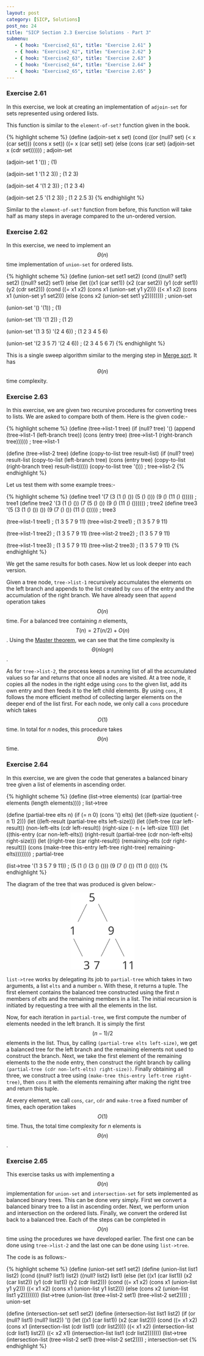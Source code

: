 ```yaml
---
layout: post
category: [SICP, Solutions]
post_no: 24
title: "SICP Section 2.3 Exercise Solutions - Part 3"
submenu:
   - { hook: "Exercise2_61", title: "Exercise 2.61" }
   - { hook: "Exercise2_62", title: "Exercise 2.62" }
   - { hook: "Exercise2_63", title: "Exercise 2.63" }
   - { hook: "Exercise2_64", title: "Exercise 2.64" }
   - { hook: "Exercise2_65", title: "Exercise 2.65" }
---
```

### Exercise 2.61<a name="Exercise2_61">&nbsp;</a>

In this exercise, we look at creating an implementation of `adjoin-set` for sets represented using ordered lists.

<!--excerpt-->

This function is similar to the `element-of-set?` function given in the book.

{% highlight scheme %}
(define (adjoin-set x set)
  (cond ((or (null? set) (< x (car set))) (cons x set))
        ((= x (car set)) set)
		(else (cons (car set) (adjoin-set x (cdr set))))))
; adjoin-set

(adjoin-set 1 '())
; (1)

(adjoin-set 1 '(1 2 3))
; (1 2 3)

(adjoin-set 4 '(1 2 3))
; (1 2 3 4)

(adjoin-set 2.5 '(1 2 3))
; (1 2 2.5 3)
{% endhighlight %}

Similar to the `element-of-set?` function from before, this function will take half as many steps in average compared to the un-ordered version.

### Exercise 2.62<a name="Exercise2_62">&nbsp;</a>

In this exercise, we need to implement an $$\Theta(n)$$ time implementation of `union-set` for ordered lists.

{% highlight scheme %}
(define (union-set set1 set2)
  (cond ((null? set1) set2)
        ((null? set2) set1)
        (else (let ((x1 (car set1))
                    (x2 (car set2))
                    (y1 (cdr set1))
                    (y2 (cdr set2)))
                (cond ((= x1 x2)
                       (cons x1 (union-set y1 y2)))
                      ((< x1 x2)
                       (cons x1 (union-set y1 set2)))
                      (else
                       (cons x2 (union-set set1 y2))))))))
; union-set

(union-set '() '(1))
; (1)

(union-set '(1) '(1 2))
; (1 2)

(union-set '(1 3 5) '(2 4 6))
; (1 2 3 4 5 6)

(union-set '(2 3 5 7) '(2 4 6))
; (2 3 4 5 6 7)
{% endhighlight %}

This is a single sweep algorithm similar to the merging step in [Merge sort](http://en.wikipedia.org/wiki/Merge_sort). It has $$\Theta(n)$$ time complexity.

### Exercise 2.63<a name="Exercise2_63">&nbsp;</a>

In this exercise, we are given two recursive procedures for converting trees to lists. We are asked to compare both of them. Here is the given code:-

{% highlight scheme %}
(define (tree->list-1 tree)
  (if (null? tree)
      '()
      (append 
       (tree->list-1 
        (left-branch tree))
       (cons (entry tree)
             (tree->list-1 
              (right-branch tree))))))
; tree->list-1

(define (tree->list-2 tree)
  (define (copy-to-list tree result-list)
    (if (null? tree)
        result-list
        (copy-to-list 
         (left-branch tree)
         (cons (entry tree)
               (copy-to-list 
                (right-branch tree)
                result-list)))))
  (copy-to-list tree '()))
; tree->list-2
{% endhighlight %}

Let us test them with some example trees:-

{% highlight scheme %}
(define tree1 '(7 (3 (1 () ()) (5 () ())) (9 () (11 () ()))))
; tree1
(define tree2 '(3 (1 () ()) (7 (5 () ()) (9 () (11 () ())))))
; tree2
(define tree3 '(5 (3 (1 () ()) ()) (9 (7 () ()) (11 () ()))))
; tree3

(tree->list-1 tree1)
; (1 3 5 7 9 11)
(tree->list-2 tree1)
; (1 3 5 7 9 11)

(tree->list-1 tree2)
; (1 3 5 7 9 11)
(tree->list-2 tree2)
; (1 3 5 7 9 11)

(tree->list-1 tree3)
; (1 3 5 7 9 11)
(tree->list-2 tree3)
; (1 3 5 7 9 11)
{% endhighlight %}

We get the same results for both cases. Now let us look deeper into each version.

Given a tree node, `tree->list-1` recursively accumulates the elements on the left branch and appends to the list created by `cons` of the entry and the accumulation of the right branch. We have already seen that `append` operation takes $$O(n)$$ time. For a balanced tree containing *n* elements, $$T(n)=2T(n/2)+O(n)$$. Using the [Master theorem](http://en.wikipedia.org/wiki/Master_theorem), we can see that the time complexity is $$\Theta(n log{n})$$.

As for `tree->list-2`, the process keeps a running list of all the accumulated values so far and returns that once all nodes are visited. At a tree node, it copies all the nodes in the right edge using `cons` to the given list, add its own entry and then feeds it to the left child elements. By using `cons`, it follows the more efficient method of collecting larger elements on the deeper end of the list first. For each node, we only call a `cons` procedure which takes $$O(1)$$ time. In total for *n* nodes, this procedure takes $$\Theta(n)$$ time.

### Exercise 2.64<a name="Exercise2_64">&nbsp;</a>

In this exercise, we are given the code that generates a balanced binary tree given a list of elements in ascending order.

{% highlight scheme %}
(define (list->tree elements)
  (car (partial-tree 
        elements (length elements))))
; list->tree

(define (partial-tree elts n)
  (if (= n 0)
      (cons '() elts)
      (let ((left-size 
             (quotient (- n 1) 2)))
        (let ((left-result 
               (partial-tree 
                elts left-size)))
          (let ((left-tree 
                 (car left-result))
                (non-left-elts 
                 (cdr left-result))
                (right-size 
                 (- n (+ left-size 1))))
            (let ((this-entry 
                   (car non-left-elts))
                  (right-result 
                   (partial-tree 
                    (cdr non-left-elts)
                    right-size)))
              (let ((right-tree 
                     (car right-result))
                    (remaining-elts 
                     (cdr right-result)))
                (cons (make-tree this-entry 
                                 left-tree 
                                 right-tree)
                      remaining-elts))))))))
; partial-tree

(list->tree '(1 3 5 7 9 11))
; (5 (1 () (3 () ())) (9 (7 () ()) (11 () ())))
{% endhighlight %}

The diagram of the tree that was produced is given below:-

<center><img src="/images/Ex2_64_Tree.svg" alt="Balanced binary tree" height="200"/></center>

`list->tree` works by delegating its job to `partial-tree` which takes in two arguments, a list `elts` and a number `n`. With these, it returns a tuple. The first element contains the balanced tree constructed using the first *n* members of *elts* and the remaining members in a list. The initial recursion is initiated by requesting a tree with all the elements in the list.

Now, for each iteration in `partial-tree`, we first compute the number of elements needed in the left branch. It is simply the first $$(n-1)/2$$ elements in the list. Thus, by calling `(partial-tree elts left-size)`, we get a balanced tree for the left branch and the remaining elements not used to construct the branch. Next, we take the first element of the remaining elements to the the node entry, then construct the right branch by calling `(partial-tree (cdr non-left-elts) right-size))`. Finally obtaining all three, we construct a tree using `(make-tree this-entry left-tree right-tree)`, then `cons` it with the elements remaining after making the right tree and return this tuple.

At every element, we call `cons`, `car`, `cdr` and `make-tree` a fixed number of times, each operation takes $$O(1)$$ time. Thus, the total time complexity for *n* elements is $$\Theta(n)$$.

### Exercise 2.65<a name="Exercise2_65">&nbsp;</a>

This exercise tasks us with implementing a $$\Theta(n)$$ implementation for `union-set` and `intersection-set` for sets implemented as balanced binary trees. This can be done very simply. First we convert a balanced binary tree to a list in ascending order. Next, we perform union and intersection on the ordered lists. Finally, we convert the ordered list back to a balanced tree. Each of the steps can be completed in $$O(n)$$ time using the procedures we have developed earlier. The first one can be done using `tree->list-2` and the last one can be done using `list->tree`.

The code is as follows:-

{% highlight scheme %}
(define (union-set set1 set2)
  (define (union-list list1 list2)
    (cond ((null? list1) list2)
          ((null? list2) list1)
          (else (let ((x1 (car list1))
                      (x2 (car list2))
                      (y1 (cdr list1))
                      (y2 (cdr list2)))
                  (cond ((= x1 x2)
                         (cons x1 (union-list y1 y2)))
                        ((< x1 x2)
                         (cons x1 (union-list y1 list2)))
                        (else
                         (cons x2 (union-list list1 y2))))))))
  (list->tree (union-list (tree->list-2 set1)
                          (tree->list-2 set2))))
; union-set

(define (intersection-set set1 set2)
  (define (intersection-list list1 list2)
    (if (or (null? list1) (null? list2))
        '()
        (let ((x1 (car list1)) (x2 (car list2)))
          (cond ((= x1 x2)
                 (cons x1 (intersection-list 
                           (cdr list1)
                           (cdr list2))))
                ((< x1 x2) (intersection-list 
                            (cdr list1) 
                            list2))
                ((< x2 x1) (intersection-list 
                            list1 
                            (cdr list2)))))))
  (list->tree (intersection-list (tree->list-2 set1)
                                 (tree->list-2 set2))))
; intersection-set
{% endhighlight %}
